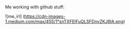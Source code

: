 Me working with github stuff:

![me_irl]
(https://cdn-images-1.medium.com/max/455/1*snTXFElFuQLSFDnvZKJ6IA.png)
